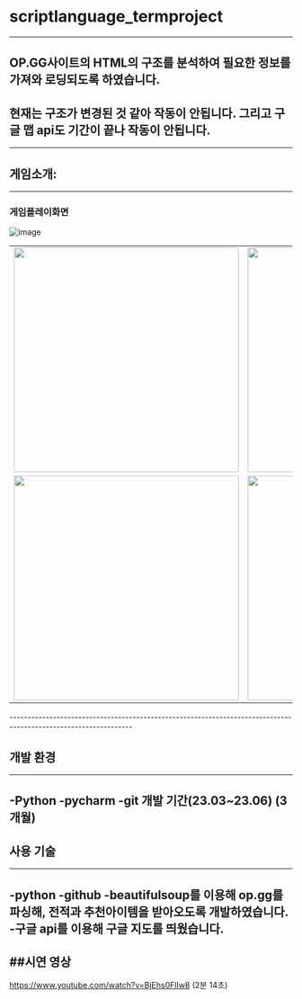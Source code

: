 # scriptlanguage_termproject
----------------------------------------------------------------------------------------------------------------

## OP.GG사이트의 HTML의 구조를 분석하여 필요한 정보를 가져와 로딩되도록 하였습니다.
## 현재는 구조가 변경된 것 같아 작동이 안됩니다. 그리고 구글 맵 api도 기간이 끝나 작동이 안됩니다.
----------------------------------------------------------------------------------------------------------------

## 게임소개:
----------------------------------------------------------------------------------------------------------------
### 게임플레이화면
![image](https://github.com/user-attachments/assets/4d781a12-78be-40bf-8821-74cd3af6eb24)

<table>
  <tr>
    <td><img src="https://github.com/user-attachments/assets/e3d06365-cb4a-4426-9893-81a7526a1fd3" width="400"/></td>
    <td><img src="https://github.com/user-attachments/assets/10e73559-f68f-4fed-b8c6-7d44973c7583" width="400"/></td>
  </tr>
  <tr>
    <td><img src="https://github.com/user-attachments/assets/71887ca6-da00-4810-9dc2-30dc7b885b17" width="400"/></td>
    <td><img src="https://github.com/user-attachments/assets/1226b76c-21d3-440c-9f9e-7d4a28077232" width="400"/></td>
  </tr>
</table>
----------------------------------------------------------------------------------------------------------------

## 개발 환경
----------------------------------------------------------------------------------------------------------------
-Python
-pycharm
-git 개발 기간(23.03~23.06) (3개월)
----------------------------------------------------------------------------------------------------------------

## 사용 기술
----------------------------------------------------------------------------------------------------------------
-python
-github
-beautifulsoup를 이용해 op.gg를 파싱해, 전적과 추천아이템을 받아오도록 개발하였습니다.
-구글 api를 이용해 구글 지도를 띄웠습니다.
----------------------------------------------------------------------------------------------------------------

##시연 영상
----------------------------------------------------------------------------------------------------------------
https://www.youtube.com/watch?v=BjEhs0FlIw8 (2분 14초)

